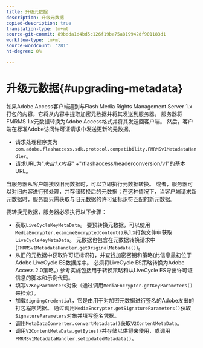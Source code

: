 ```yaml
---
title: 升级元数据
description: 升级元数据
copied-description: true
translation-type: tm+mt
source-git-commit: 89bdda1d4bd5c126f19ba75a819942df901183d1
workflow-type: tm+mt
source-wordcount: '281'
ht-degree: 0%

---
```



# 升级元数据{#upgrading-metadata}

如果Adobe Access客户端遇到与Flash Media Rights Management Server 1.x打包的内容，它将从内容中提取加密元数据并将其发送到服务器。 服务器将FMRMS 1.x元数据转换为Adobe Access格式并将其发送回客户端。 然后，客户端在标准Adobe访问许可证请求中发送更新的元数据。

* 请求处理程序类为`com.adobe.flashaccess.sdk.protocol.compatibility.FMRMSv1MetadataHandler`。
* 请求URL为&quot;*来自1.x内容*&quot; +&quot;/flashaccess/headerconversion/v1&quot;的基本URL。

当服务器从客户端接收旧元数据时，可以立即执行元数据转换。 或者，服务器可以对旧内容进行预处理，并存储转换后的元数据；在这种情况下，当客户端请求新元数据时，服务器只需获取与旧元数据的许可证标识符匹配的新元数据。

要转换元数据，服务器必须执行以下步骤：

* 获取`LiveCycleKeyMetaData`。 要预转换元数据，可以使用`MediaEncrypter.examineEncryptedContent()`从1.x打包文件中获取`LiveCycleKeyMetaData`。 元数据也包含在元数据转换请求中(`FMRMSv1MetadataHandler.getOriginalMetadata()`)。
* 从旧的元数据中获取许可证标识符，并查找加密密钥和策略(此信息最初位于Adobe LiveCycle ES数据库中。 必须将LiveCycle ES策略转换为Adobe Access 2.0策略。) 参考实施包括用于转换策略和从LiveCycle ES导出许可证信息的脚本和示例代码。
* 填写`V2KeyParameters`对象（通过调用`MediaEncrypter.getKeyParameters()`来检索）。
* 加载`SigningCredential`，它是由用于对加密元数据进行签名的Adobe发出的打包程序凭据。 通过调用`MediaEncrypter.getSignatureParameters()`获取`SignatureParameters`对象并填写签名凭据。
* 调用`MetaDataConverter.convertMetadata()`获取`V2ContentMetaData`。
* 调用`V2ContentMetaData.getBytes()`并存储以供将来使用，或调用`FMRMSv1MetadataHandler.setUpdatedMetadata()`。

